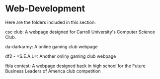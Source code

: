 Web-Development
===============
Here are the folders included in this section:

  csc club: A webpage designed for Carroll University's Computer Science Club.
  
  da-darkarmy: A online gaming club webpage
  
  df2 - =S.E.A.L=: Another onliny gaming club webpage
  
  fbla contest: A webpage designed back in high school for the Future Business Leaders of America club competition
